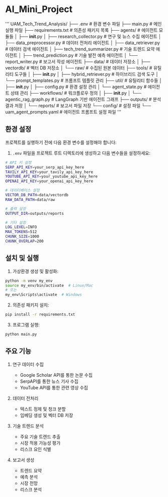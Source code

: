 # AI_Mini_Project

'''
UAM_Tech_Trend_Analysis/
├── .env                    # 환경 변수 파일
├── main.py                 # 메인 실행 파일
├── requirements.txt        # 의존성 패키지 목록
├── agents/                 # 에이전트 모듈들
│   ├── __init__.py
│   ├── research_collector.py      # 연구 및 뉴스 수집 에이전트
│   ├── data_preprocessor.py       # 데이터 전처리 에이전트
│   ├── data_retriever.py          # 데이터 검색 에이전트
│   ├── tech_trend_summarizer.py   # 기술 트렌드 요약 에이전트
│   ├── trend_prediction.py        # 기술 발전 예측 에이전트
│   └── report_writer.py           # 보고서 작성 에이전트
├── data/                   # 데이터 저장소
│   ├── vectordb/              # 벡터 DB 저장소
│   └── raw/                   # 수집된 원본 데이터
├── tools/                  # 유틸리티 도구들
│   ├── __init__.py
│   ├── hybrid_retriever.py    # 하이브리드 검색 도구
│   └── prompt_templates.py    # 프롬프트 템플릿 관리
├── util/                   # 유틸리티 함수들
│   ├── __init__.py
│   ├── config.py              # 환경 설정 관리
│   └── agent_state.py         # 에이전트 상태 관리
├── workflows/              # 워크플로우 정의
│   ├── __init__.py
│   └── agentic_rag_graph.py   # LangGraph 기반 에이전트 그래프
├── outputs/                # 분석 결과 저장
│   └── reports/              # 보고서 파일 저장
└── config/                 # 설정 파일
    └── uam_agent_prompts.yaml   # 에이전트 프롬프트 설정 파일
'''

## 환경 설정

프로젝트를 실행하기 전에 다음 환경 변수를 설정해야 합니다:            

1. `.env` 파일을 프로젝트 루트 디렉토리에 생성하고 다음 변수들을 설정하세요:

```bash
# API 키 설정
SERP_API_KEY=your_serp_api_key_here
TAVILY_API_KEY=your_tavily_api_key_here
YOUTUBE_API_KEY=your_youtube_api_key_here
OPENAI_API_KEY=your_openai_api_key_here

# 데이터베이스 설정
VECTOR_DB_PATH=data/vectordb
RAW_DATA_PATH=data/raw

# 출력 설정
OUTPUT_DIR=outputs/reports

# 기타 설정
LOG_LEVEL=INFO
MAX_TOKENS=512
CHUNK_SIZE=1000
CHUNK_OVERLAP=200
```

## 설치 및 실행

1. 가상환경 생성 및 활성화:
```bash
python -m venv my_env
source my_env/bin/activate  # Linux/Mac
# 또는
my_env\Scripts\activate  # Windows
```

2. 의존성 패키지 설치:
```bash
pip install -r requirements.txt
```

3. 프로그램 실행:
```bash
python main.py
```

## 주요 기능

1. 연구 데이터 수집
   - Google Scholar API를 통한 논문 수집
   - SerpAPI를 통한 뉴스 기사 수집
   - YouTube API를 통한 관련 영상 수집

2. 데이터 전처리
   - 텍스트 정제 및 청크 분할
   - 임베딩 생성 및 벡터 DB 저장

3. 기술 트렌드 분석
   - 주요 기술 트렌드 추출
   - 시장 적용 가능성 평가
   - 리스크 요인 식별

4. 보고서 생성
   - 트렌드 요약
   - 예측 분석
   - 시장 전망
   - 리스크 분석
